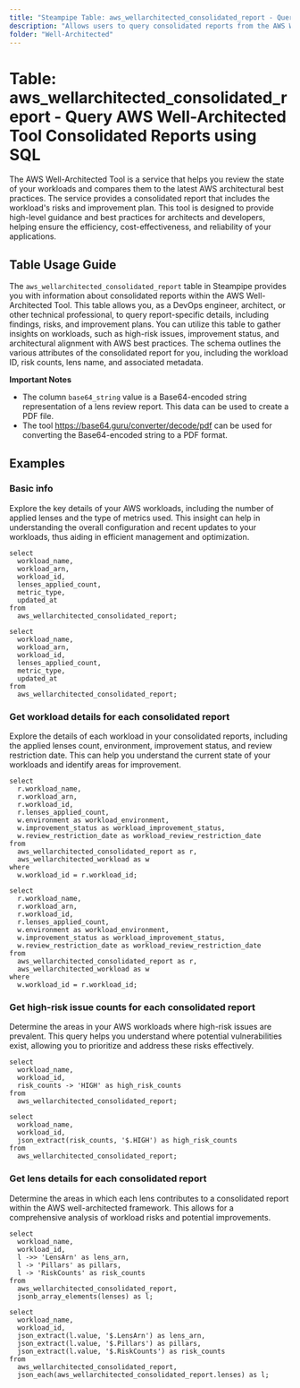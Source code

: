```yaml
---
title: "Steampipe Table: aws_wellarchitected_consolidated_report - Query AWS Well-Architected Tool Consolidated Reports using SQL"
description: "Allows users to query consolidated reports from the AWS Well-Architected Tool, providing a comprehensive view of a workload's alignment with AWS architectural best practices."
folder: "Well-Architected"
---
```


# Table: aws_wellarchitected_consolidated_report - Query AWS Well-Architected Tool Consolidated Reports using SQL

The AWS Well-Architected Tool is a service that helps you review the state of your workloads and compares them to the latest AWS architectural best practices. The service provides a consolidated report that includes the workload's risks and improvement plan. This tool is designed to provide high-level guidance and best practices for architects and developers, helping ensure the efficiency, cost-effectiveness, and reliability of your applications.

## Table Usage Guide

The `aws_wellarchitected_consolidated_report` table in Steampipe provides you with information about consolidated reports within the AWS Well-Architected Tool. This table allows you, as a DevOps engineer, architect, or other technical professional, to query report-specific details, including findings, risks, and improvement plans. You can utilize this table to gather insights on workloads, such as high-risk issues, improvement status, and architectural alignment with AWS best practices. The schema outlines the various attributes of the consolidated report for you, including the workload ID, risk counts, lens name, and associated metadata.

**Important Notes**
- The column `base64_string` value is a Base64-encoded string representation of a lens review report. This data can be used to create a PDF file.
- The tool https://base64.guru/converter/decode/pdf can be used for converting the Base64-encoded string to a PDF format.

## Examples

### Basic info
Explore the key details of your AWS workloads, including the number of applied lenses and the type of metrics used. This insight can help in understanding the overall configuration and recent updates to your workloads, thus aiding in efficient management and optimization.

```sql+postgres
select
  workload_name,
  workload_arn,
  workload_id,
  lenses_applied_count,
  metric_type,
  updated_at
from
  aws_wellarchitected_consolidated_report;
```

```sql+sqlite
select
  workload_name,
  workload_arn,
  workload_id,
  lenses_applied_count,
  metric_type,
  updated_at
from
  aws_wellarchitected_consolidated_report;
```

### Get workload details for each consolidated report
Explore the details of each workload in your consolidated reports, including the applied lenses count, environment, improvement status, and review restriction date. This can help you understand the current state of your workloads and identify areas for improvement.

```sql+postgres
select
  r.workload_name,
  r.workload_arn,
  r.workload_id,
  r.lenses_applied_count,
  w.environment as workload_environment,
  w.improvement_status as workload_improvement_status,
  w.review_restriction_date as workload_review_restriction_date
from
  aws_wellarchitected_consolidated_report as r,
  aws_wellarchitected_workload as w
where
  w.workload_id = r.workload_id;
```

```sql+sqlite
select
  r.workload_name,
  r.workload_arn,
  r.workload_id,
  r.lenses_applied_count,
  w.environment as workload_environment,
  w.improvement_status as workload_improvement_status,
  w.review_restriction_date as workload_review_restriction_date
from
  aws_wellarchitected_consolidated_report as r,
  aws_wellarchitected_workload as w
where
  w.workload_id = r.workload_id;
```

### Get high-risk issue counts for each consolidated report
Determine the areas in your AWS workloads where high-risk issues are prevalent. This query helps you understand where potential vulnerabilities exist, allowing you to prioritize and address these risks effectively.

```sql+postgres
select
  workload_name,
  workload_id,
  risk_counts -> 'HIGH' as high_risk_counts
from
  aws_wellarchitected_consolidated_report;
```

```sql+sqlite
select
  workload_name,
  workload_id,
  json_extract(risk_counts, '$.HIGH') as high_risk_counts
from
  aws_wellarchitected_consolidated_report;
```

### Get lens details for each consolidated report
Determine the areas in which each lens contributes to a consolidated report within the AWS well-architected framework. This allows for a comprehensive analysis of workload risks and potential improvements.

```sql+postgres
select
  workload_name,
  workload_id,
  l ->> 'LensArn' as lens_arn,
  l -> 'Pillars' as pillars,
  l -> 'RiskCounts' as risk_counts
from
  aws_wellarchitected_consolidated_report,
  jsonb_array_elements(lenses) as l;
```

```sql+sqlite
select
  workload_name,
  workload_id,
  json_extract(l.value, '$.LensArn') as lens_arn,
  json_extract(l.value, '$.Pillars') as pillars,
  json_extract(l.value, '$.RiskCounts') as risk_counts
from
  aws_wellarchitected_consolidated_report,
  json_each(aws_wellarchitected_consolidated_report.lenses) as l;
```